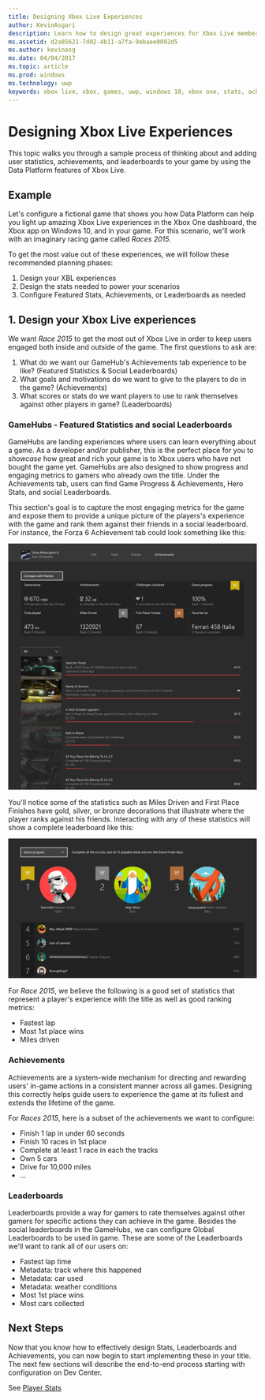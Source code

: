 ```yaml
---
title: Designing Xbox Live Experiences
author: KevinAsgari
description: Learn how to design great experiences for Xbox Live members by planning out player stats, leaderboards, and achievements for your title.
ms.assetid: d2a85621-7d02-4b11-a7fa-9ebaee0092d5
ms.author: kevinasg
ms.date: 04/04/2017
ms.topic: article
ms.prod: windows
ms.technology: uwp
keywords: xbox live, xbox, games, uwp, windows 10, xbox one, stats, achievements, leaderboards, design
---
```


# Designing Xbox Live Experiences

This topic walks you through a sample process of thinking about and adding user statistics,
achievements, and leaderboards to your game by using the Data Platform features of Xbox Live.

## Example
Let's configure a fictional game that shows you how Data Platform can help you light up amazing Xbox Live experiences in the Xbox One dashboard, the Xbox app on Windows 10, and in your game. For this scenario, we'll work with an imaginary racing game called _Races 2015_.

To get the most value out of these experiences, we will follow these recommended planning phases:
1. Design your XBL experiences
2. Design the stats needed to power your scenarios
3. Configure Featured Stats, Achievements, or Leaderboards as needed


## 1. Design your Xbox Live experiences
We want _Race 2015_ to get the most out of Xbox Live in order to keep users engaged both inside and outside of the game. The first questions to ask are:

1. What do we want our GameHub's Achievements tab experience to be like? (Featured Statistics & Social Leaderboards)
2. What goals and motivations do we want to give to the players to do in the game? (Achievements)
3. What scores or stats do we want players to use to rank themselves against other players in game? (Leaderboards)


### GameHubs - Featured Statistics and social Leaderboards
GameHubs are landing experiences where users can learn everything about a game. As a developer and/or publisher, this is the perfect place for you to _showcase_ how great and rich your game is to Xbox users who have not bought the game yet. GameHubs are also designed to show progress and engaging metrics to gamers who already own the title. Under the Achievements tab, users can find Game Progress & Achievements, Hero Stats, and social Leaderboards.

This section's goal is to capture the most engaging metrics for the game and expose them to provide a unique picture of the players's experience with the game and rank them against their friends in a social leaderboard. For instance, the Forza 6 Achievement tab could look something like this:

![Gamehub Image](../images/omega/forza_gamehub.png)


You'll notice some of the statistics such as Miles Driven and First Place Finishes have gold, silver, or bronze decorations that illustrate where the player ranks against his friends. Interacting with any of these statistics will show a complete leaderboard like this:

![Leaderboard](../images/omega/progress_gamehub_lb.png)

 For _Race 2015_, we believe the following is a good set of statistics that represent a player's experience with the title as well as good ranking metrics:
 * Fastest lap
 * Most 1st place wins
 * Miles driven


### Achievements
Achievements are a system-wide mechanism for directing and rewarding users' in-game actions in a consistent manner across all games. Designing this correctly helps guide users to experience the game at its fullest and extends the lifetime of the game.

For _Races 2015_, here is a subset of the achievements we want to configure:
* Finish 1 lap in under 60 seconds
* Finish 10 races in 1st place
* Complete at least 1 race in each the tracks
* Own 5 cars
* Drive for 10,000 miles
* ...


###  Leaderboards
Leaderboards provide a way for gamers to rate themselves against other gamers for specific actions they can achieve in the game. Besides the social leaderboards in the GameHubs, we can configure Global Leaderboards to be used in game. These are some of the Leaderboards we'll want to rank all of our users on:

* Fastest lap time
 * Metadata: track where this happened
 * Metadata: car used
 * Metadata: weather conditions
* Most 1st place wins
* Most cars collected

## Next Steps
Now that you know how to effectively design Stats, Leaderboards and Achievements, you can now begin to start implementing these in your title.  The next few sections will describe the end-to-end process starting with configuration on Dev Center.

See [Player Stats](../leaderboards-and-stats-2017/player-stats.md)
